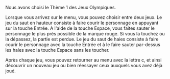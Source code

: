 Nous avons choisi le Thème 1 des Jeux Olympiques. 

Lorsque vous arrivez sur le menu, vous pouvez choisir entre deux jeux. Le jeu du saut en hauteur consiste à faire courir le personnage en appuyant sur la touche Entrée. A l'aide de la touche Espace, vous faites sauter le personnage le plus près possible de la marque rouge. Si vous la touchez ou la dépassez, la partie est perdue. Le jeu du saut de haies consiste à faire courir le personnage avec la touche Entrée et à le faire sauter par-dessus les haies avec la touche Espace sans les toucher. 

Après chaque jeu, vous pouvez retourner au menu avec la lettre c, et ainsi découvrir un nouveau jeu ou bien réessayer ceux auxquels vous avez déjà joué. 
